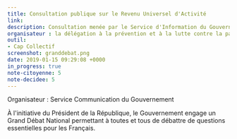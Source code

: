 ```yaml
---
title: Consultation publique sur le Revenu Universel d'Activité
link: 
description: Consultation menée par le Service d'Information du Gouvernement
organisateur : la délégation à la prévention et à la lutte contre la pauvreté
outil:
- Cap Collectif
screenshot: granddebat.png
date: 2019-01-15 09:29:08 +0000
in_progress: true
note-citoyenne: 5
note-decidee: 5
---
```


Organisateur : Service Communication du Gouvernement

À l'initiative du Président de la République, le Gouvernement engage un Grand Débat National permettant à toutes et tous de débattre de questions essentielles pour les Français.